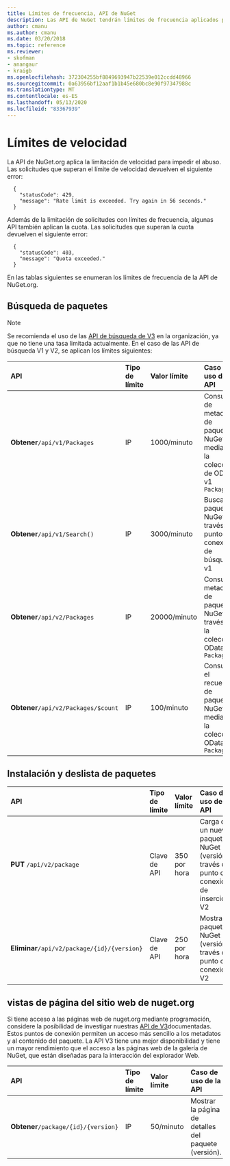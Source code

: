 ```yaml
---
title: Límites de frecuencia, API de NuGet
description: Las API de NuGet tendrán límites de frecuencia aplicados para evitar el abuso.
author: cmanu
ms.author: cmanu
ms.date: 03/20/2018
ms.topic: reference
ms.reviewer:
- skofman
- anangaur
- kraigb
ms.openlocfilehash: 372304255bf8849693947b22539e012ccdd48966
ms.sourcegitcommit: 0a63956bf12aaf1b1b45e680bc8e90f97347988c
ms.translationtype: MT
ms.contentlocale: es-ES
ms.lasthandoff: 05/13/2020
ms.locfileid: "83367939"
---
```

# <a name="rate-limits"></a>Límites de velocidad

La API de NuGet.org aplica la limitación de velocidad para impedir el abuso. Las solicitudes que superan el límite de velocidad devuelven el siguiente error: 

  ~~~
    {
      "statusCode": 429,
      "message": "Rate limit is exceeded. Try again in 56 seconds."
    }
  ~~~

Además de la limitación de solicitudes con límites de frecuencia, algunas API también aplican la cuota. Las solicitudes que superan la cuota devuelven el siguiente error:

  ~~~
    {
      "statusCode": 403,
      "message": "Quota exceeded."
    }
  ~~~

En las tablas siguientes se enumeran los límites de frecuencia de la API de NuGet.org.

## <a name="package-search"></a>Búsqueda de paquetes

> [!Note]
> Se recomienda el uso de las [API de búsqueda de V3](search-query-service-resource.md) en la organización, ya que no tiene una tasa limitada actualmente. En el caso de las API de búsqueda V1 y V2, se aplican los límites siguientes:

| API | Tipo de límite | Valor límite | Caso de uso de la API |
|:---|:---|:---|:---|
**Obtener**`/api/v1/Packages` | IP | 1000/minuto | Consulta de metadatos de paquetes NuGet mediante la colección de OData v1 `Packages` |
**Obtener**`/api/v1/Search()` | IP | 3000/minuto | Buscar paquetes NuGet a través del punto de conexión de búsqueda v1 | 
**Obtener**`/api/v2/Packages` | IP | 20000/minuto | Consultar metadatos de paquetes NuGet a través de la colección OData V2 `Packages` | 
**Obtener**`/api/v2/Packages/$count` | IP | 100/minuto | Consultar el recuento de paquetes NuGet mediante la colección OData V2 `Packages` | 

## <a name="package-push-and-unlist"></a>Instalación y deslista de paquetes

| API | Tipo de límite | Valor límite | Caso de uso de la API | 
|:---|:---|:---|:--- |
**PUT** `/api/v2/package` | Clave de API | 350 por hora | Carga de un nuevo paquete NuGet (versión) a través del punto de conexión de inserciones V2 
**Eliminar**`/api/v2/package/{id}/{version}` | Clave de API | 250 por hora | Mostrar un paquete NuGet (versión) a través del punto de conexión V2 

## <a name="nugetorg-website-page-views"></a>vistas de página del sitio web de nuget.org

Si tiene acceso a las páginas web de nuget.org mediante programación, considere la posibilidad de investigar nuestras [API de V3](overview.md)documentadas. Estos puntos de conexión permiten un acceso más sencillo a los metadatos y al contenido del paquete. La API V3 tiene una mejor disponibilidad y tiene un mayor rendimiento que el acceso a las páginas web de la galería de NuGet, que están diseñadas para la interacción del explorador Web.

| API | Tipo de límite | Valor límite | Caso de uso de la API | 
|:---|:---|:---|:--- |
**Obtener**`/package/{id}/{version}` | IP | 50/minuto | Mostrar la página de detalles del paquete (versión). 
